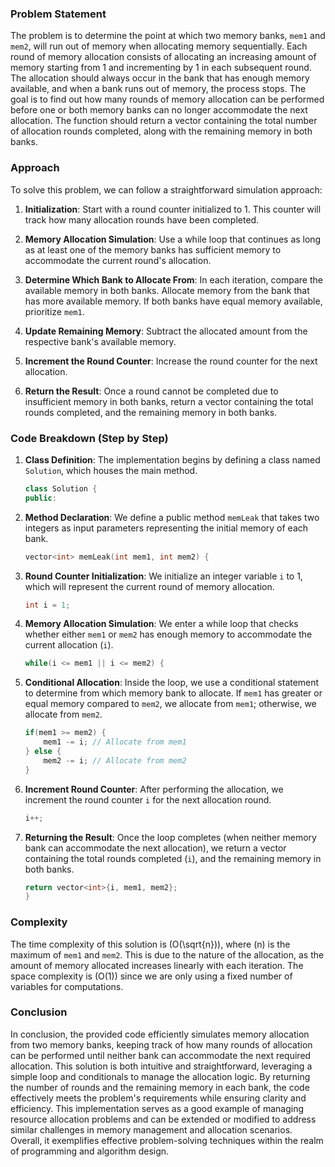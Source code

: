 ### Problem Statement

The problem is to determine the point at which two memory banks, `mem1` and `mem2`, will run out of memory when allocating memory sequentially. Each round of memory allocation consists of allocating an increasing amount of memory starting from 1 and incrementing by 1 in each subsequent round. The allocation should always occur in the bank that has enough memory available, and when a bank runs out of memory, the process stops. The goal is to find out how many rounds of memory allocation can be performed before one or both memory banks can no longer accommodate the next allocation. The function should return a vector containing the total number of allocation rounds completed, along with the remaining memory in both banks.

### Approach

To solve this problem, we can follow a straightforward simulation approach:

1. **Initialization**: Start with a round counter initialized to 1. This counter will track how many allocation rounds have been completed.

2. **Memory Allocation Simulation**: Use a while loop that continues as long as at least one of the memory banks has sufficient memory to accommodate the current round's allocation. 

3. **Determine Which Bank to Allocate From**: In each iteration, compare the available memory in both banks. Allocate memory from the bank that has more available memory. If both banks have equal memory available, prioritize `mem1`.

4. **Update Remaining Memory**: Subtract the allocated amount from the respective bank's available memory.

5. **Increment the Round Counter**: Increase the round counter for the next allocation.

6. **Return the Result**: Once a round cannot be completed due to insufficient memory in both banks, return a vector containing the total rounds completed, and the remaining memory in both banks.

### Code Breakdown (Step by Step)

1. **Class Definition**: The implementation begins by defining a class named `Solution`, which houses the main method.

    ```cpp
    class Solution {
    public:
    ```

2. **Method Declaration**: We define a public method `memLeak` that takes two integers as input parameters representing the initial memory of each bank.

    ```cpp
    vector<int> memLeak(int mem1, int mem2) {
    ```

3. **Round Counter Initialization**: We initialize an integer variable `i` to 1, which will represent the current round of memory allocation.

    ```cpp
    int i = 1;
    ```

4. **Memory Allocation Simulation**: We enter a while loop that checks whether either `mem1` or `mem2` has enough memory to accommodate the current allocation (`i`).

    ```cpp
    while(i <= mem1 || i <= mem2) {
    ```

5. **Conditional Allocation**: Inside the loop, we use a conditional statement to determine from which memory bank to allocate. If `mem1` has greater or equal memory compared to `mem2`, we allocate from `mem1`; otherwise, we allocate from `mem2`.

    ```cpp
    if(mem1 >= mem2) {
        mem1 -= i; // Allocate from mem1
    } else {
        mem2 -= i; // Allocate from mem2
    }
    ```

6. **Increment Round Counter**: After performing the allocation, we increment the round counter `i` for the next allocation round.

    ```cpp
    i++;
    ```

7. **Returning the Result**: Once the loop completes (when neither memory bank can accommodate the next allocation), we return a vector containing the total rounds completed (`i`), and the remaining memory in both banks.

    ```cpp
    return vector<int>{i, mem1, mem2};
    }
    ```

### Complexity

The time complexity of this solution is \(O(\sqrt{n})\), where \(n\) is the maximum of `mem1` and `mem2`. This is due to the nature of the allocation, as the amount of memory allocated increases linearly with each iteration. The space complexity is \(O(1)\) since we are only using a fixed number of variables for computations.

### Conclusion

In conclusion, the provided code efficiently simulates memory allocation from two memory banks, keeping track of how many rounds of allocation can be performed until neither bank can accommodate the next required allocation. This solution is both intuitive and straightforward, leveraging a simple loop and conditionals to manage the allocation logic. By returning the number of rounds and the remaining memory in each bank, the code effectively meets the problem's requirements while ensuring clarity and efficiency. This implementation serves as a good example of managing resource allocation problems and can be extended or modified to address similar challenges in memory management and allocation scenarios. Overall, it exemplifies effective problem-solving techniques within the realm of programming and algorithm design.